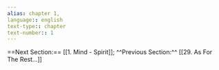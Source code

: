 ```yaml
---
alias: chapter 1, 
language:: english
text-type:: chapter
text-number:: 1
---
```


==Next Section:== [[1. Mind - Spirit]]; ^^Previous Section:^^ [[29. As For The Rest...]]
